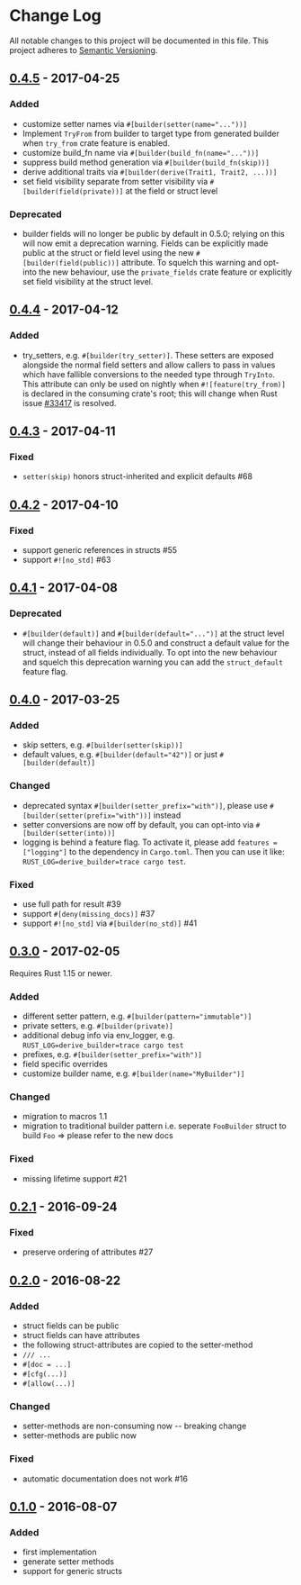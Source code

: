 # Change Log
All notable changes to this project will be documented in this file.
This project adheres to [Semantic Versioning](http://semver.org/).

## [0.4.5] - 2017-04-25

### Added
- customize setter names via `#[builder(setter(name="..."))]`
- Implement `TryFrom` from builder to target type from generated builder 
  when `try_from` crate feature is enabled.
- customize build_fn name via `#[builder(build_fn(name="..."))]`
- suppress build method generation via `#[builder(build_fn(skip))]`
- derive additional traits via `#[builder(derive(Trait1, Trait2, ...))]`
- set field visibility separate from setter visibility via
  `#[builder(field(private))]` at the field or struct level

### Deprecated
- builder fields will no longer be public by default in 0.5.0; relying on this
  will now emit a deprecation warning. Fields can be explicitly made public at
  the struct or field level using the new `#[builder(field(public))]`
  attribute. To squelch this warning and opt-into the new behaviour, use the
  `private_fields` crate feature or explicitly set field visibility at the
  struct level.

## [0.4.4] - 2017-04-12

### Added
- try_setters, e.g. `#[builder(try_setter)]`. These setters are exposed
  alongside the normal field setters and allow callers to pass in values which
  have fallible conversions to the needed type through `TryInto`. This
  attribute can only be used on nightly when `#![feature(try_from)]` is
  declared in the consuming crate's root; this will change when Rust issue
  [#33417](https://github.com/rust-lang/rust/issues/33417) is resolved.

## [0.4.3] - 2017-04-11

### Fixed
- `setter(skip)` honors struct-inherited and explicit defaults #68

## [0.4.2] - 2017-04-10

### Fixed
- support generic references in structs #55
- support `#![no_std]` #63

## [0.4.1] - 2017-04-08

### Deprecated
- `#[builder(default)]` and `#[builder(default="...")]` at the struct level will
  change their behaviour in 0.5.0 and construct a default value for the struct,
  instead of all fields individually. To opt into the new behaviour and squelch
  this deprecation warning you can add the `struct_default` feature flag.

## [0.4.0] - 2017-03-25

### Added
- skip setters, e.g. `#[builder(setter(skip))]`
- default values, e.g. `#[builder(default="42")]` or just `#[builder(default)]`

### Changed
- deprecated syntax `#[builder(setter_prefix="with")]`,
  please use `#[builder(setter(prefix="with"))]` instead
- setter conversions are now off by default, you can opt-into via
  `#[builder(setter(into))]`
- logging is behind a feature flag. To activate it, please add
  `features = ["logging"]` to the dependency in `Cargo.toml`. Then you can use
  it like: `RUST_LOG=derive_builder=trace cargo test`.

### Fixed
- use full path for result #39
- support `#[deny(missing_docs)]` #37
- support `#![no_std]` via `#[builder(no_std)]` #41

## [0.3.0] - 2017-02-05

Requires Rust 1.15 or newer.

### Added
- different setter pattern, e.g. `#[builder(pattern="immutable")]`
- private setters, e.g. `#[builder(private)]`
- additional debug info via env_logger, e.g.
  `RUST_LOG=derive_builder=trace cargo test`
- prefixes, e.g. `#[builder(setter_prefix="with")]`
- field specific overrides
- customize builder name, e.g. `#[builder(name="MyBuilder")]`

### Changed
- migration to macros 1.1
- migration to traditional builder pattern
  i.e. seperate `FooBuilder` struct to build `Foo`
=> please refer to the new docs

### Fixed
- missing lifetime support #21

## [0.2.1] - 2016-09-24

### Fixed
- preserve ordering of attributes #27

## [0.2.0] - 2016-08-22
### Added
- struct fields can be public
- struct fields can have attributes
- the following struct-attributes are copied to the setter-method
 - `/// ...`
 - `#[doc = ...]`
 - `#[cfg(...)]`
 - `#[allow(...)]`

### Changed
- setter-methods are non-consuming now -- breaking change
- setter-methods are public now

### Fixed
- automatic documentation does not work #16

## [0.1.0] - 2016-08-07
### Added
- first implementation
 - generate setter methods
 - support for generic structs

[Unreleased]:  https://github.com/colin-kiegel/rust-derive-builder/compare/v0.4.5...HEAD
[0.4.5]:  https://github.com/colin-kiegel/rust-derive-builder/compare/v0.4.4...v0.4.5
[0.4.4]:  https://github.com/colin-kiegel/rust-derive-builder/compare/v0.4.3...v0.4.4
[0.4.3]:  https://github.com/colin-kiegel/rust-derive-builder/compare/v0.4.2...v0.4.3
[0.4.2]:  https://github.com/colin-kiegel/rust-derive-builder/compare/v0.4.1...v0.4.2
[0.4.1]:  https://github.com/colin-kiegel/rust-derive-builder/compare/v0.4.0...v0.4.1
[0.4.0]:  https://github.com/colin-kiegel/rust-derive-builder/compare/v0.3.0...v0.4.0
[0.3.0]:  https://github.com/colin-kiegel/rust-derive-builder/compare/v0.2.1...v0.3.0
[0.2.1]:  https://github.com/colin-kiegel/rust-derive-builder/compare/v0.2.0...v0.2.1
[0.2.0]:  https://github.com/colin-kiegel/rust-derive-builder/compare/v0.1.0...v0.2.0
[0.1.0]: https://github.com/colin-kiegel/rust-derive-builder/tree/v0.1.0
